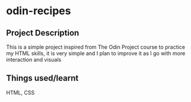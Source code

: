 # odin-recipes

## Project Description
This is a simple project inspired from The Odin Project course to practice my HTML skills, it is very simple and I plan to improve it as I go with more interaction and visuals

## Things used/learnt
HTML, CSS